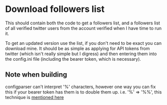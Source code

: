 # Download followers list

This should contain both the code to get a followers list, and a followers list of all verified twitter users from the account verified when I have time to run it.

To get an updated version use the list, if you don't need to be exact you can download mine. It should be as simple as applying for API tokens from twitter (which isn't really simple but I digress) and then entering them into the config.ini file (including the bearer token, which is necessary).


## Note when building

configparser can't interpret '%' characters, however one way you can fix this if your bearer token has them is to double them up. i.e. '%' => '%%', this technique is [mentioned here](https://stackoverflow.com/questions/71854527/configparser-interpolationsyntaxerror-must-be-followed-by-or-found)
